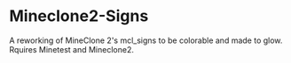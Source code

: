 # Mineclone2-Signs
A reworking of MineClone 2's mcl_signs to be colorable and made to glow. Rquires Minetest and Mineclone2.
